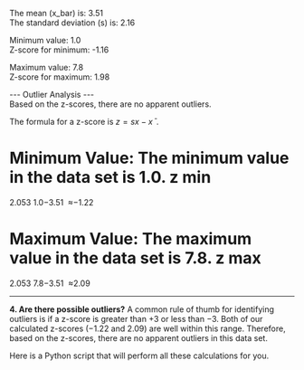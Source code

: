 The mean (x_bar) is: 3.51  
The standard deviation (s) is: 2.16

Minimum value: 1.0  
Z-score for minimum: -1.16

Maximum value: 7.8  
Z-score for maximum: 1.98

--- Outlier Analysis ---  
Based on the z-scores, there are no apparent outliers.

The formula for a z-score is $z=sx−xˉ.$

Minimum Value: The minimum value in the data set is 1.0.
z 
min
​
 = 
2.053
1.0−3.51
​
 ≈−1.22

Maximum Value: The maximum value in the data set is 7.8.
z 
max
​
 = 
2.053
7.8−3.51
​
 ≈2.09

---
**4. Are there possible outliers?**
A common rule of thumb for identifying outliers is if a z-score is greater than +3 or less than −3. Both of our calculated z-scores (−1.22 and 2.09) are well within this range. Therefore, based on the z-scores, there are no apparent outliers in this data set.

Here is a Python script that will perform all these calculations for you.
